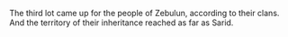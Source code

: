 The third lot came up for the people of Zebulun, according to their clans. And the territory of their inheritance reached as far as Sarid.
